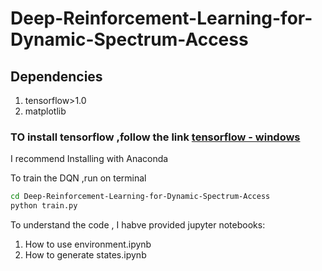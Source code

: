 # Deep-Reinforcement-Learning-for-Dynamic-Spectrum-Access

## Dependencies
1. tensorflow>1.0
2. matplotlib

### TO install tensorflow ,follow the link [tensorflow - windows](https://www.tensorflow.org/install/install_windows) 
I recommend Installing with Anaconda 


To train the DQN ,run on terminal
```bash
cd Deep-Reinforcement-Learning-for-Dynamic-Spectrum-Access
python train.py
```

To understand the code , I habve provided jupyter notebooks:
1. How to use environment.ipynb
2. How to generate states.ipynb








